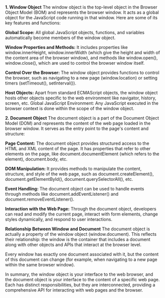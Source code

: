 **1. Window Object**
The window object is the top-level object in the Browser Object Model (BOM) and represents the browser window. It acts as a global object for the JavaScript code running in that window. Here are some of its key features and functions:

**Global Scope:** All global JavaScript objects, functions, and variables automatically become members of the window object.

**Window Properties and Methods:** It includes properties like window.innerHeight, window.innerWidth (which give the height and width of the content area of the browser window), and methods like window.open(), window.close(), which are used to control the browser window itself.

**Control Over the Browser:** The window object provides functions to control the browser, such as navigating to a new page (window.location) or setting timers (setTimeout(), setInterval()).

**Host Objects:** Apart from standard ECMAScript objects, the window object hosts other objects specific to the web environment like navigator, history, screen, etc.
Global JavaScript Environment: Any JavaScript executed in the browser context is done within the scope of the window object.

**2. Document Object**
The document object is a part of the Document Object Model (DOM) and represents the content of the web page loaded in the browser window. It serves as the entry point to the page's content and structure:

**Page Content:** The document object provides structured access to the HTML and XML content of the page. It has properties that refer to other elements on the page, like document.documentElement (which refers to the <html> element), document.body, etc.

**DOM Manipulation:** It provides methods to manipulate the content, structure, and style of the web page, such as document.createElement(), document.getElementById(), document.querySelectorAll(), etc.

**Event Handling:** The document object can be used to handle events through methods like document.addEventListener() and document.removeEventListener().

**Interaction with the Web Page:** Through the document object, developers can read and modify the current page, interact with form elements, change styles dynamically, and respond to user interactions.

**Relationship Between Window and Document**
The document object is actually a property of the window object (window.document). This reflects their relationship: the window is the container that includes a document along with other objects and APIs that interact at the browser level.

Every window has exactly one document associated with it, but the content of this document can change (for example, when navigating to a new page within the same browser window).

In summary, the window object is your interface to the web browser, and the document object is your interface to the content of a specific web page. Each has distinct responsibilities, but they are interconnected, providing a comprehensive API for interacting with web pages and the browser.